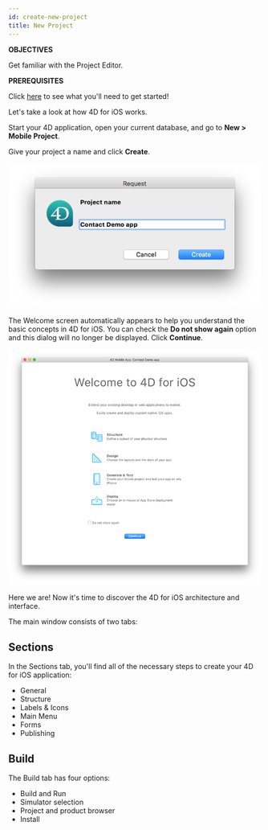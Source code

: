 ```yaml
---
id: create-new-project
title: New Project
---
```


<div markdown="1" class = "objectives">

**OBJECTIVES**

Get familiar with the Project Editor.
</div>

<div markdown="1" class = "prerequisites">

**PREREQUISITES**

Click [here](prerequisites.html) to see what you'll need to get started!

</div>

Let's take a look at how 4D for iOS works. 

Start your 4D application, open your current database, and go to **New > Mobile Project**.

Give your project a name and click **Create**.

![Project Name](assets/project-editor/Project-creation-4D-for-iOS.png)

The Welcome screen automatically appears to help you understand the basic concepts in 4D for iOS. You can check the **Do not show again** option and this dialog will no longer be displayed. Click **Continue**.

![Welcome Screen](assets/project-editor/Welcome-Screen-4D-for-iOS.png)

Here we are! Now it's time to discover the 4D for iOS architecture and interface.

The main window consists of two tabs:

## Sections

In the Sections tab, you'll find all of the necessary steps to create your 4D for iOS application:

* General
* Structure
* Labels & Icons
* Main Menu
* Forms
* Publishing

## Build

The Build tab has four options:

* Build and Run 
* Simulator selection
* Project and product browser
* Install 
